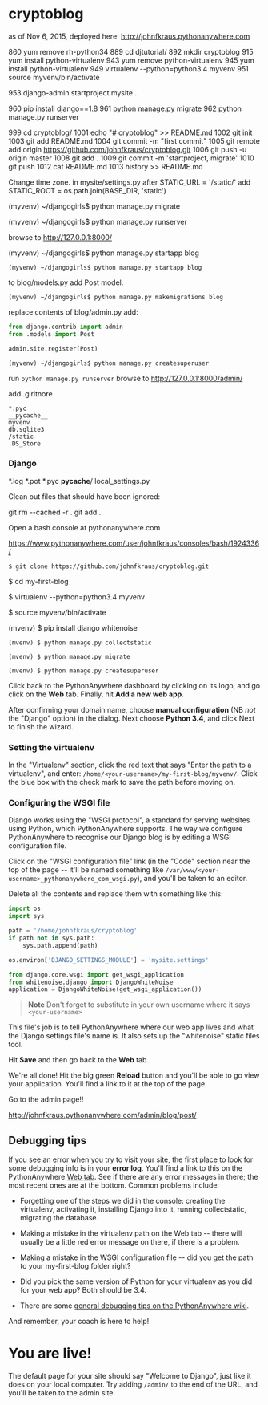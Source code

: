# cryptoblog

as of Nov 6, 2015, deployed here: http://johnfkraus.pythonanywhere.com


  860  yum remove rh-python34
  889  cd djtutorial/
  892  mkdir cryptoblog
  915  yum install python-virtualenv
  943  yum remove python-virtualenv
  945  yum install python-virtualenv
  949  virtualenv --python=python3.4 myvenv
  951  source myvenv/bin/activate

  953  django-admin startproject mysite .

  960  pip install django==1.8
  961  python manage.py migrate
  962  python manage.py runserver

  999  cd cryptoblog/
 1001  echo "# cryptoblog" >> README.md
 1002  git init
 1003  git add README.md
 1004  git commit -m "first commit"
 1005  git remote add origin https://github.com/johnfkraus/cryptoblog.git
 1006  git push -u origin master
 1008  git add .
 1009  git commit -m 'startproject, migrate'
 1010  git push
 1012  cat README.md
 1013  history >> README.md

Change time zone.
in mysite/settings.py after
STATIC_URL = '/static/'
add
STATIC_ROOT = os.path.join(BASE_DIR, 'static')

(myvenv) ~/djangogirls$ python manage.py migrate

(myvenv) ~/djangogirls$ python manage.py runserver

browse to http://127.0.0.1:8000/

(myvenv) ~/djangogirls$ python manage.py startapp blog

    (myvenv) ~/djangogirls$ python manage.py startapp blog

to blog/models.py add Post model.

    (myvenv) ~/djangogirls$ python manage.py makemigrations blog

replace contents of blog/admin.py add:

```python
from django.contrib import admin
from .models import Post

admin.site.register(Post)
```
    (myvenv) ~/djangogirls$ python manage.py createsuperuser

run `python manage.py runserver`
browse to  http://127.0.0.1:8000/admin/

add .giritnore
```
*.pyc
__pycache__
myvenv
db.sqlite3
/static
.DS_Store
```

### Django ###
*.log
*.pot
*.pyc
__pycache__/
local_settings.py

Clean out files that should have been ignored:

git rm --cached -r .
git add .

Open a bash console at pythonanywhere.com

https://www.pythonanywhere.com/user/johnfkraus/consoles/bash/1924336/

    $ git clone https://github.com/johnfkraus/cryptoblog.git

$ cd my-first-blog

$ virtualenv --python=python3.4 myvenv

$ source myvenv/bin/activate

(mvenv) $  pip install django whitenoise


    (mvenv) $ python manage.py collectstatic

    (mvenv) $ python manage.py migrate

    (mvenv) $ python manage.py createsuperuser

Click back to the PythonAnywhere dashboard by clicking on its logo, and go click on the **Web** tab. Finally, hit **Add a new web app**.

After confirming your domain name, choose **manual configuration** (NB *not* the "Django" option) in the dialog. Next choose **Python 3.4**, and click Next to finish the wizard.

### Setting the virtualenv

In the "Virtualenv" section, click the red text that says "Enter the path to a virtualenv", and enter:  `/home/<your-username>/my-first-blog/myvenv/`. Click the blue box with the check mark to save the path before moving on.

### Configuring the WSGI file

Django works using the "WSGI protocol", a standard for serving websites using Python, which PythonAnywhere supports. The way we configure PythonAnywhere to recognise our Django blog is by editing a WSGI configuration file.

Click on the "WSGI configuration file" link (in the "Code" section near the top of the page -- it'll be named something like `/var/www/<your-username>_pythonanywhere_com_wsgi.py`), and you'll be taken to an editor.

Delete all the contents and replace them with something like this:

```python
import os
import sys

path = '/home/johnfkraus/cryptoblog'
if path not in sys.path:
    sys.path.append(path)

os.environ['DJANGO_SETTINGS_MODULE'] = 'mysite.settings'

from django.core.wsgi import get_wsgi_application
from whitenoise.django import DjangoWhiteNoise
application = DjangoWhiteNoise(get_wsgi_application())
```

> **Note** Don't forget to substitute in your own username where it says `<your-username>`

This file's job is to tell PythonAnywhere where our web app lives and what the Django settings file's name is. It also sets up the "whitenoise" static files tool.

Hit **Save** and then go back to the **Web** tab.

We're all done! Hit the big green **Reload** button and you'll be able to go view your application. You'll find a link to it at the top of the page.

Go to the admin page!!

  http://johnfkraus.pythonanywhere.com/admin/blog/post/

## Debugging tips

If you see an error when you try to visit your site, the first place to look for some debugging info is in your **error log**. You'll find a link to this on the PythonAnywhere [Web tab](https://www.pythonanywhere.com/web_app_setup/). See if there are any error messages in there; the most recent ones are at the bottom. Common problems include:

- Forgetting one of the steps we did in the console: creating the virtualenv, activating it, installing Django into it, running collectstatic, migrating the database.

- Making a mistake in the virtualenv path on the Web tab -- there will usually be a little red error message on there, if there is a problem.

- Making a mistake in the WSGI configuration file -- did you get the path to your my-first-blog folder right?

- Did you pick the same version of Python for your virtualenv as you did for your web app? Both should be 3.4.

- There are some [general debugging tips on the PythonAnywhere wiki](https://www.pythonanywhere.com/wiki/DebuggingImportError).

And remember, your coach is here to help!

# You are live!

The default page for your site should say "Welcome to Django", just like it does on your local computer. Try adding `/admin/` to the end of the URL, and you'll be taken to the admin site.



